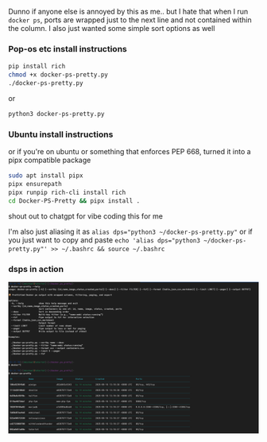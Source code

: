 Dunno if anyone else is annoyed by this as me.. but I hate that when I run `docker ps`, ports are wrapped just to the next line and not contained within the column. I also just wanted some simple sort options as well

### Pop-os etc install instructions
```bash
pip install rich
chmod +x docker-ps-pretty.py
./docker-ps-pretty.py
```
or
```bash
python3 docker-ps-pretty.py
```

### Ubuntu install instructions
or if you're on ubuntu or something that enforces PEP 668, turned it into a pipx compatible package

```bash
sudo apt install pipx
pipx ensurepath
pipx runpip rich-cli install rich
cd Docker-PS-Pretty && pipx install .
```

shout out to chatgpt for vibe coding this for me

I'm also just aliasing it as `alias dps="python3 ~/docker-ps-pretty.py"`
or if you just want to copy and paste
`echo 'alias dps="python3 ~/docker-ps-pretty.py"' >> ~/.bashrc && source ~/.bashrc`

### dsps in action
![Docker PS Pretty Demo](./dpsp.png)